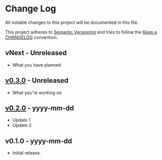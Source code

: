 # Change Log

All notable changes to this project will be documented in this file.

This project adheres to [Semantic Versioning](http://semver.org/) and tries to follow the [Keep a CHANGELOG](http://keepachangelog.com) convention.

## vNext - Unreleased

- What you have planned

## [v0.3.0](https://github.com/ericwbailey/ericbailey.design/compare/v0.1.0...v0.2.0) - Unreleased

- What you're working on

## [v0.2.0](https://github.com/ericwbailey/ericbailey.design/compare/v0.1.0...v0.2.0) - yyyy-mm-dd

- Update 1
- Update 2

## v0.1.0 - yyyy-mm-dd

- Initial release.
